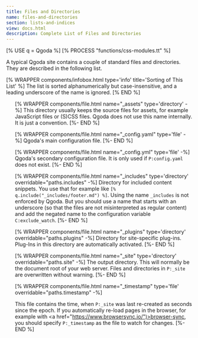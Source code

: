 ```yaml
---
title: Files and Directories
name: files-and-directories
section: lists-and-indices
view: docs.html
description: Complete List of Files and Directories
---
```

<!--QGODA-NO-XGETTEXT-->
[% USE q = Qgoda %]
[% PROCESS "functions/css-modules.tt" %]
<!--/QGODA-NO-XGETTEXT-->

A typical Qgoda site contains a couple of standard files and directories.
They are described in the following list.

[% WRAPPER components/infobox.html
           type='info' title='Sorting of This List' %]
The list is sorted alphanumerically but case-insensitive, and a leading
underscore of the name is ignored.
[% END %]

<!--QGODA-NO-XGETTEXT-->
<ul>
<!--/QGODA-NO-XGETTEXT-->

[% WRAPPER components/file.html
   name="_assets" type='directory' -%]
This directory usually keeps the source files for assets, for example
JavaScript files or (S)CSS files.  Qgoda does not use this name internally.  It is just a convention.
[%- END %]

[% WRAPPER components/file.html
   name="_config.yaml" type='file' -%]
Qgoda's main configuration file.
[%- END %]

[% WRAPPER components/file.html
   name="_config.yml" type='file' -%]
Qgoda's secondary configuration file.  It is only used if <code>P:config.yaml</code>
does not exist.
[%- END %]

[% WRAPPER components/file.html
   name="_includes" type='directory'
   overridable="paths.includes" -%]
Directory for included content snippets.  You use that for example
like <code>[&#37; q.include("_includes/footer.md") &#37;]</code>.  Using the
name `_includes` is not enforced by Qgoda.  But you should use a name that starts with an underscore (so that the files are not misinterpreted as regular content) and add the negated name to the configuration variable `C:exclude_watch`.
[%- END %]

[% WRAPPER components/file.html
   name="_plugins" type='directory'
   overridable="paths.plugins" -%]
Directory for site-specific plug-ins.  Plug-Ins in this directory are
automatically activated.
[%- END %]

[% WRAPPER components/file.html
   name="_site" type='directory'
   overridable="paths.site" -%]
The output directory.  This will normally be the document root of your
web server.  Files and directories in <code>P:_site</code> are 
overwritten without warning.
[%- END %]

[% WRAPPER components/file.html
   name="_timestamp" type='file'
   overridable="paths.timestamp" -%]

This file contains the time, when <code>P:_site</code> was last
re-created as seconds since the <q-term>epoch</q-term>.  If you 
automatically re-load pages in the browser, for example with
<a href="https://www.browsersync.io/")>browser-sync</a>, you should 
specify  <code>P:_timestamp</code> as the file to watch for changes.
[%- END %]

<!--QGODA-NO-XGETTEXT-->
</ul>
<!--/QGODA-NO-XGETTEXT-->

